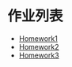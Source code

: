 # 作业列表

- [Homework1](https://huang-junjie.github.io/SYSU-SWSAD-Homework/HW1/hw1)
- [Homework2](https://huang-junjie.github.io/SYSU-SWSAD-Homework/HW2/hw2)
- [Homework3](https://huang-junjie.github.io/SYSU-SWSAD-Homework/HW3/hw3)

